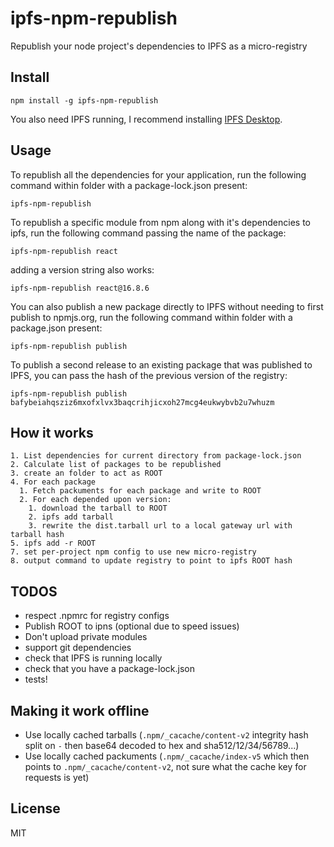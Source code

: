# ipfs-npm-republish

Republish your node project's dependencies to IPFS as a micro-registry

## Install

```shell
npm install -g ipfs-npm-republish
```

You also need IPFS running, I recommend installing [IPFS Desktop](https://github.com/ipfs-shipyard/ipfs-desktop).

## Usage

To republish all the dependencies for your application, run the following command within folder with a package-lock.json present:

```shell
ipfs-npm-republish
```

To republish a specific module from npm along with it's dependencies to ipfs, run the following command passing the name of the package:

```shell
ipfs-npm-republish react
```

adding a version string also works:

```shell
ipfs-npm-republish react@16.8.6
```

You can also publish a new package directly to IPFS without needing to first publish to npmjs.org, run the following command within folder with a package.json present:

```shell
ipfs-npm-republish publish
```

To publish a second release to an existing package that was published to IPFS, you can pass the hash of the previous version of the registry:

```shell
ipfs-npm-republish publish bafybeiahqsziz6mxofxlvx3baqcrihjicxoh27mcg4eukwybvb2u7whuzm
```

## How it works
```
1. List dependencies for current directory from package-lock.json
2. Calculate list of packages to be republished
3. create an folder to act as ROOT
4. For each package
  1. Fetch packuments for each package and write to ROOT
  2. For each depended upon version:
    1. download the tarball to ROOT
    2. ipfs add tarball
    3. rewrite the dist.tarball url to a local gateway url with tarball hash
5. ipfs add -r ROOT
7. set per-project npm config to use new micro-registry
8. output command to update registry to point to ipfs ROOT hash
```
## TODOS

- respect .npmrc for registry configs
- Publish ROOT to ipns (optional due to speed issues)
- Don't upload private modules
- support git dependencies
- check that IPFS is running locally
- check that you have a package-lock.json
- tests!

## Making it work offline

- Use locally cached tarballs (`.npm/_cacache/content-v2` integrity hash split on `-` then base64 decoded to hex and sha512/12/34/56789...)
- Use locally cached packuments (`.npm/_cacache/index-v5` which then points to `.npm/_cacache/content-v2`, not sure what the cache key for requests is yet)

## License

MIT
